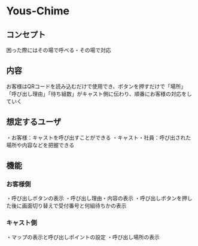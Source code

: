 # Yous-Chime

## コンセプト
困った際にはその場で呼べる・その場で対応

## 内容 
お客様はQRコードを読み込むだけで使用でき、ボタンを押すだけで「場所」
「呼び出し理由」「待ち組数」がキャスト側に伝わり、順番にお客様の対応をしていく

## 想定するユーザ
・お客様：キャストを呼び出すことができる
・キャスト・社員：呼び出された場所や内容などを把握できる

## 機能
### お客様側
・呼び出しボタンの表示
・呼び出し理由・内容の表示
・呼び出しボタンを押した後に画面切り替えで受付番号と何組待ちかの表示

### キャスト側
・マップの表示と呼び出しポイントの設定
・呼び出し場所の表示